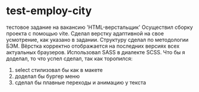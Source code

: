 # test-employ-city
тестовое задание на вакансию 'HTML-верстальщик'
Осуществил сборку проекта с помощью vite. Сделал верстку адаптивной на свое усмотрение, как указано в задании. Структуру сделал по методологии БЭМ. Вёрстка корректно отображается на последних версиях всех актуальных браузеров. Использовал SASS в диалекте SCSS. 
Что бы я доделал, то что успел сделал, так как торопился:
1) select стилизовал бы как в макете
2) доделал бы бургер меню
3) сделал бы плавные переходы и анимацию у текста
   
